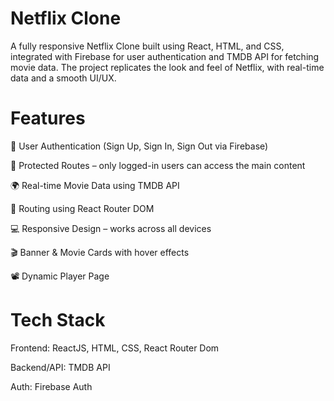 # Netflix Clone

A fully responsive Netflix Clone built using React, HTML, and CSS, integrated with Firebase for user authentication and TMDB API for fetching movie data. The project replicates the look and feel of Netflix, with real-time data and a smooth UI/UX.

# Features

🔐 User Authentication (Sign Up, Sign In, Sign Out via Firebase)

🧠 Protected Routes – only logged-in users can access the main content

🌍 Real-time Movie Data using TMDB API

🧭 Routing using React Router DOM

💻 Responsive Design – works across all devices

🎬 Banner & Movie Cards with hover effects

📽️ Dynamic Player Page

# Tech Stack

Frontend: ReactJS, HTML, CSS, React Router Dom

Backend/API: TMDB API

Auth: Firebase Auth

